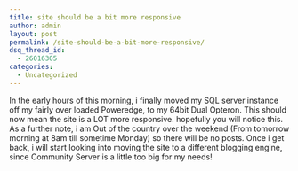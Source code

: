 ```yaml
---
title: site should be a bit more responsive
author: admin
layout: post
permalink: /site-should-be-a-bit-more-responsive/
dsq_thread_id:
  - 26016305
categories:
  - Uncategorized
---
```

In the early hours of this morning, i finally moved my SQL server instance off my fairly over loaded Poweredge, to my 64bit Dual Opteron. This should now mean the site is a LOT more responsive. hopefully you will notice this. As a further note, i am Out of the country over the weekend (From tomorrow morning at 8am till sometime Monday) so there will be no posts. Once i get back, i will start looking into moving the site to a different blogging engine, since Community Server is a little too big for my needs!